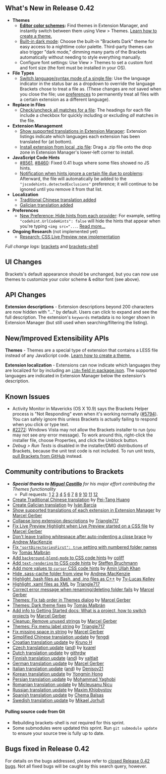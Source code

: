 What's New in Release 0.42
--------------------------
* **Themes**
    * **[Editor color schemes](https://trello.com/c/LHhAcbcU/1260-c-editor-themes):** Find themes in Extension Manager, and instantly switch between them using View > Themes. [Learn how to create a theme.](https://github.com/adobe/brackets/wiki/Creating-Themes)
    * [Built-in dark mode](https://github.com/adobe/brackets/pull/8462): Choose the built-in "Brackets Dark" theme for easy access to a nighttime color palette. Third-party themes can also trigger "dark mode," dimming many parts of the Brackets automatically without needing to style everything manually.
    * Configure font settings: Use View > Themes to set a custom font and font size (the font must be installed in your OS).
* **File Types**
    * [Switch language/syntax mode of a single file](https://github.com/adobe/brackets/pull/6409): Use the language indicator in the status bar as a dropdown to override the language Brackets chose to treat a file as. (These changes are _not_ saved when you close the file; use [preferences](https://github.com/adobe/brackets/wiki/How-to-Use-Brackets#preferences) to permanently treat all files with a certain extension as a different language).
* **Replace in Files**
    * [Check/uncheck all matches for a file](https://github.com/adobe/brackets/pull/8260): The headings for each file include a checkbox for quickly including or excluding _all_ matches in the file.
* **Extension Management**
    * [Show supported translations in Extension Manager](https://github.com/adobe/brackets/pull/7995): Extension listings indicate which languages each extension has been translated for (at bottom).
    * [Install extension from local .zip file](https://github.com/adobe/brackets/pull/8166): Drag a .zip file onto the drop zone in Extension Manager's lower-left corner to install.
* **JavaScript Code Hints**
    * [#8561](https://github.com/adobe/brackets/pull/8561), [#8460](https://github.com/adobe/brackets/pull/8460): Fixed 0.41 bugs where some files showed no JS hints.
    * [Notification when hints ignore a certain file due to problems](https://github.com/adobe/brackets/pull/8269): Afterward, the file will automatically be added to the `"jscodehints.detectedExclusions"` preference; it will continue to be ignored until you remove it from that list.
* **Localization**
    * [Traditional Chinese translation added](https://github.com/adobe/brackets/pull/8332)
    * [Galician translation added](https://github.com/adobe/brackets/pull/8226)
* **Preferences**
    * [New Preference: Hide hints from each provider](https://github.com/adobe/brackets/pull/8272): For example, setting `"codehint.UrlCodeHints": false` will hide the hints that appear when you're typing `<img src="...`. [Read more...](https://github.com/adobe/brackets/wiki/How-to-Use-Brackets#preferences)
* **Ongoing Research** (not implemented yet)
    * [Research: CSS Live Preview new implementation](https://trello.com/c/JWRhHzI6/1356-c-livedev-initial-css-implementation)

_Full change logs:_ [brackets](https://github.com/adobe/brackets/compare/release-0.41...release-0.42#commits_bucket) and [brackets-shell](https://github.com/adobe/brackets-shell/compare/sprint-41...release-0.42#commits_bucket)


UI Changes
----------
Brackets's default appearance should be unchanged, but you can now use themes to customize your color scheme & editor font (see above).


API Changes
-----------
**Extension descriptions** - Extension descriptions beyond 200 characters are now hidden with "..." by default. Users can click to expand and see the full description. The extension's `keywords` metadata is no longer shown in Extension Manager (but still used when searching/filtering the listing).

New/Improved Extensibility APIs
-------------------------------
**Themes** - Themes are a special type of extension that contains a LESS file instead of any JavaScript code. [Learn how to create a theme.](https://github.com/adobe/brackets/wiki/Creating-Themes)

**Extension localization** - Extensions can now indicate which languages they are localized for by including an [`i18n` field in package.json](https://github.com/adobe/brackets/wiki/Extension-package-format#details). The supported languages are indicated in Extension Manager below the extension's description.

Known Issues
------------
* Activity Monitor in Mavericks (OS X 10.9) says the Brackets Helper process is "Not Responding" even when it's working normally ([#5794](https://github.com/adobe/brackets/issues/5794)). You can safely ignore this unless Brackets is actually failing to respond when you click or type text.
* [#2272](https://github.com/adobe/brackets/issues/2272): Windows Vista may not allow the Brackets installer to run (you may not see _any_ error message). To work around this, right-click the installer file, choose Properties, and click the Unblock button.
* _Debug > Run Tests_ is disabled in the installer/DMG distributions of Brackets, because the unit test code is not included. To run unit tests, [pull Brackets from GitHub](https://github.com/adobe/brackets/wiki/How-to-Hack-on-Brackets#wiki-getcode) instead.


Community contributions to Brackets
-----------------------------------
* _**Special thanks to [Miguel Castillo](https://github.com/MiguelCastillo)** for his major effort contributing the Themes functionality_
    * Pull requests: [1](https://github.com/adobe/brackets/pull/8302) [2](https://github.com/adobe/brackets/pull/8382) [3](https://github.com/adobe/brackets/pull/8400) [4](https://github.com/adobe/brackets/pull/8405) [5](https://github.com/adobe/brackets/pull/8418) [6](https://github.com/adobe/brackets/pull/8419) [7](https://github.com/adobe/brackets/pull/8447) [8](https://github.com/adobe/brackets/pull/8459) [9](https://github.com/adobe/brackets/pull/8475) [10](https://github.com/adobe/brackets/pull/8492) [11](https://github.com/adobe/brackets/pull/8505) [12](https://github.com/adobe/brackets/pull/8512)
* [Create Traditional Chinese translation](https://github.com/adobe/brackets/pull/8332) by [Pei-Tang Huang](https://github.com/tan9)
* [Create Galician translation](https://github.com/adobe/brackets/pull/8226) by [Iván Barcia](https://github.com/ivarcia)
* [Show supported translations of each extension in Extension Manager](https://github.com/adobe/brackets/pull/7995) by [Marcel Gerber](https://github.com/SAPlayer)
* [Collapse long extension descriptions](https://github.com/adobe/brackets/pull/8282) by [Triangle717](https://github.com/le717)
* [Fix Live Preview Highlight when Live Preview started on a CSS file](https://github.com/adobe/brackets/pull/8157) by [Marcel Gerber](https://github.com/SAPlayer)
* [Don't leave trailing whitespace after auto-indenting a close brace](https://github.com/adobe/brackets/pull/8439) by [Andrew MacKenzie](https://github.com/mackenza)
* [Fix `"sortDirectoriesFirst": true` setting with numbered folder names](https://github.com/adobe/brackets/pull/8341) by [Tomás Malbrán](https://github.com/TomMalbran)
* [Add `background-blend-mode` to CSS code hints](https://github.com/adobe/brackets/pull/8146) by [coliff](https://github.com/coliff)
* [Add `text-rendering` to CSS code hints](https://github.com/adobe/brackets/pull/8414) by [Steffen Bruchmann](https://github.com/sbruchmann)
* [Add more values to `cursor` CSS code hints](https://github.com/adobe/brackets/pull/8370) by [Amin Ullah Khan](https://github.com/sprintr)
* [Hide .sass-cache folder from view](https://github.com/adobe/brackets/pull/8458) by [Andrew MacKenzie](https://github.com/mackenza)
* [Highlight .bash files as Bash, and .ino files as C++](https://github.com/adobe/brackets/pull/8340) by [Ty-Lucas Kelley](https://github.com/tylucaskelley)
* [Highlight .xaml files as XML](https://github.com/adobe/brackets/pull/8333) by [Triangle717](https://github.com/le717)
* [Correct error message when renaming/deleting folder fails](https://github.com/adobe/brackets/pull/8008) by [Marcel Gerber](https://github.com/SAPlayer)
* [Themes: Fix tab order in Themes dialog](https://github.com/adobe/brackets/pull/8387) by [Marcel Gerber](https://github.com/SAPlayer)
* [Themes: Dark theme fixes](https://github.com/adobe/brackets/pull/8521) by [Tomás Malbrán](https://github.com/TomMalbran)
* [Add info to Getting Started docs: What is a project, how to switch projects](https://github.com/adobe/brackets/pull/7708) by [Marcel Gerber](https://github.com/SAPlayer)
* [Cleanup: Remove unused strings](https://github.com/adobe/brackets/pull/8563) by [Marcel Gerber](https://github.com/SAPlayer)
* [Themes: Fix menu label string](https://github.com/adobe/brackets/pull/8388) by [Triangle717](https://github.com/le717)
* [Fix missing space in string](https://github.com/adobe/brackets/pull/8309) by [Marcel Gerber](https://github.com/SAPlayer)
* [Simplified Chinese translation update](https://github.com/adobe/brackets/pull/8070) by [fengdi](https://github.com/fengdi)
* [Croatian translation update](https://github.com/adobe/brackets/pull/8469) by [Kruno H](https://github.com/diomed)
* [Czech translation update](https://github.com/adobe/brackets/pull/8060) ([and](https://github.com/adobe/brackets/pull/8279)) by [kvarel](https://github.com/kvarel)
* [Dutch translation update](https://github.com/adobe/brackets/pull/8281) by [githrdw](https://github.com/githrdw)
* [Finnish translation update](https://github.com/adobe/brackets/pull/8373) ([and](https://github.com/adobe/brackets/pull/8520)) by [valtlait](https://github.com/valtlait)
* [German translation update](https://github.com/adobe/brackets/pull/8568) by [Marcel Gerber](https://github.com/SAPlayer)
* [Italian translation update](https://github.com/adobe/brackets/pull/8264) ([and](https://github.com/adobe/brackets/pull/8569)) by [Denisov21](https://github.com/Denisov21)
* [Korean translation update](https://github.com/adobe/brackets/pull/8262) by [Yongmin Hong](https://github.com/revi)
* [Persian translation update](https://github.com/adobe/brackets/pull/8421) by [Mohammad Yaghobi](https://github.com/mohammadyaghobi)
* [Romanian translation update](https://github.com/adobe/brackets/pull/8307) by [Micleusanu Nicu](https://github.com/micnic)
* [Russian translation update](https://github.com/adobe/brackets/pull/8371) by [Maxim Khlobystov](https://github.com/gthacoder)
* [Spanish translation update](https://github.com/adobe/brackets/pull/8585) by [Chema Balsas](https://github.com/jbalsas)
* [Swedish translation update](https://github.com/adobe/brackets/pull/8567) by [Mikael Jorhult](https://github.com/mikaeljorhult)

#### Pulling source code from Git
* Rebuilding brackets-shell is _not_ required for this sprint.
* Some submodules were updated this sprint. Run `git submodule update` to ensure your source tree is fully up to date.


Bugs fixed in Release 0.42
--------------------------
For details on the bugs addressed, please refer to [closed Release 0.42 bugs](https://github.com/adobe/brackets/issues?q=is%3Aclosed+milestone%3A%22Release+0.42%22). Not all fixed bugs will be caught by this search query, however.